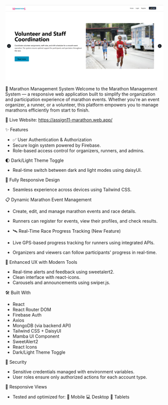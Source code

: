 ![Marathon System Banner](.github/marathon-banner.png)

<!-- REQUIRED FOR PINNED CARDS -->
<meta property="og:image" content="https://raw.githubusercontent.com/mdsabir07/marathon-management-system/main/.github/SOCIAL_PREVIEW.png">
<meta name="twitter:image" content="https://raw.githubusercontent.com/mdsabir07/marathon-management-system/main/.github/SOCIAL_PREVIEW.png">

🏃 Marathon Management System
Welcome to the Marathon Management System — a responsive web application built to simplify the organization and participation experience of marathon events. Whether you're an event organizer, a runner, or a volunteer, this platform empowers you to manage marathons efficiently from start to finish.

🔗 Live Website: https://assign11-marathon.web.app/

✨ Features
* ✅ User Authentication & Authorization
* Secure login system powered by Firebase.
* Role-based access control for organizers, runners, and admins.

🌓 Dark/Light Theme Toggle
* Real-time switch between dark and light modes using daisyUI.

📱 Fully Responsive Design
* Seamless experience across devices using Tailwind CSS.

📋 Dynamic Marathon Event Management
* Create, edit, and manage marathon events and race details.
* Runners can register for events, view their profiles, and check results.

* 🛰️ Real-Time Race Progress Tracking (New Feature)
* Live GPS-based progress tracking for runners using integrated APIs.
* Organizers and viewers can follow participants' progress in real-time.

🎯 Enhanced UX with Modern Tools
* Real-time alerts and feedback using sweetalert2.
* Clean interface with react-icons.
* Carousels and announcements using swiper.js.

🛠️ Built With
* React
* React Router DOM
* Firebase Auth
* Axios
* MongoDB (via backend API)
* Tailwind CSS + DaisyUI
* Mamba UI Component
* SweetAlert2
* React Icons
* Dark/Light Theme Toggle

🔐 Security
* Sensitive credentials managed with environment variables.
* User roles ensure only authorized actions for each account type.

📱 Responsive Views
* Tested and optimized for:
📱 Mobile
💻 Desktop
📲 Tablets